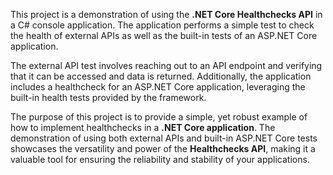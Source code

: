 This project is a demonstration of using the **.NET Core Healthchecks API** in a C# console application. The application performs a simple test to check the health of external APIs as well as the built-in tests of an ASP.NET Core application.

The external API test involves reaching out to an API endpoint and verifying that it can be accessed and data is returned. Additionally, the application includes a healthcheck for an ASP.NET Core application, leveraging the built-in health tests provided by the framework.

The purpose of this project is to provide a simple, yet robust example of how to implement healthchecks in a **.NET Core application**. The demonstration of using both external APIs and built-in ASP.NET Core tests showcases the versatility and power of the **Healthchecks API**, making it a valuable tool for ensuring the reliability and stability of your applications.